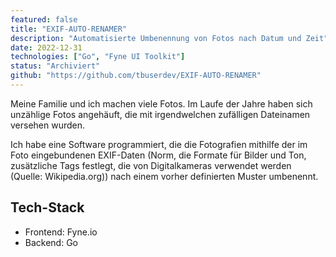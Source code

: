 ```yaml
---
featured: false
title: "EXIF-AUTO-RENAMER"
description: "Automatisierte Umbenennung von Fotos nach Datum und Zeit"
date: 2022-12-31
technologies: ["Go", "Fyne UI Toolkit"]
status: "Archiviert"
github: "https://github.com/tbuserdev/EXIF-AUTO-RENAMER"
---
```


Meine Familie und ich machen viele Fotos. Im Laufe der Jahre haben sich unzählige Fotos angehäuft, die mit irgendwelchen zufälligen Dateinamen versehen wurden.

Ich habe eine Software programmiert, die die Fotografien mithilfe der im Foto eingebundenen EXIF-Daten (Norm, die Formate für Bilder und Ton, zusätzliche Tags festlegt, die von Digitalkameras verwendet werden (Quelle: Wikipedia.org)) nach einem vorher definierten Muster umbenennt.

## Tech-Stack

- Frontend: Fyne.io
- Backend: Go
